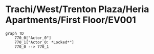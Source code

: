 # Trachi/West/Trenton Plaza/Heria Apartments/First Floor/EV001


```mermaid
graph TD
    770_0["Actor_0"]
    770_1["Actor_0: *Locked*"]
    770_0 --> 770_1
```